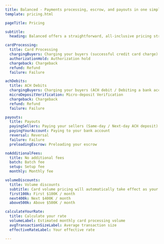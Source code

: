 ```yaml
---
title: Balanced - Payments processing, escrow, and payouts in one simple API | Pricing
template: pricing.html

pageTitle: Pricing

subtitle:
  heading: Balanced offers a straightforward, all-inclusive pricing structure. No setup costs. No monthly contract. No hidden fees.

cardProcessing:
  title: Card Processing
  chargingBuyers: Charging your buyers (successful credit card charge)
  authorizationHold: Authorization hold
  chargeback: Chargeback
  refund: Refund
  failure: Failure

achDebits:
  title: ACH Debits
  chargingBuyers: Charging your buyers (ACH debit / Debiting a bank account)
  microDepositVerification: Micro-deposit Verification
  chargeback: Chargeback
  refund: Refund
  failure: Failure

payouts:
  title: Payouts
  payingSellers: Paying your sellers (Same-day / Next-day ACH deposit)
  payingYourAccount: Paying to your bank account
  reversal: Reversal
  failure: Failure
  preloadingEscrow: Preloading your escrow

noAdditionalFees:
  title: No additional fees
  batch: Batch fee
  setup: Setup fee
  monthly: Monthly fee

volumeDiscounts:
  title: Volume discounts
  subtitle: Card volume pricing will automatically take effect as your credit card volume scales. There are no <a href="">ACH debit discounts</a> or <a href="">payout discounts</a>.
  first100k: First $100K / month
  next400k: Next $400K / month
  above500k: Above $500K / month

calculateYourRate:
  title: Calculate your rate
  volumeLabel: Estimated monthly card processing volume
  avgTransactionSizeLabel: Average transaction size
  effectiveRateLabel: Your effective rate

---
```

